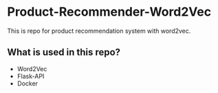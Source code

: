 # Product-Recommender-Word2Vec
This is repo for product recommendation system with word2vec.

## What is used in this repo?
* Word2Vec
* Flask-API
* Docker

